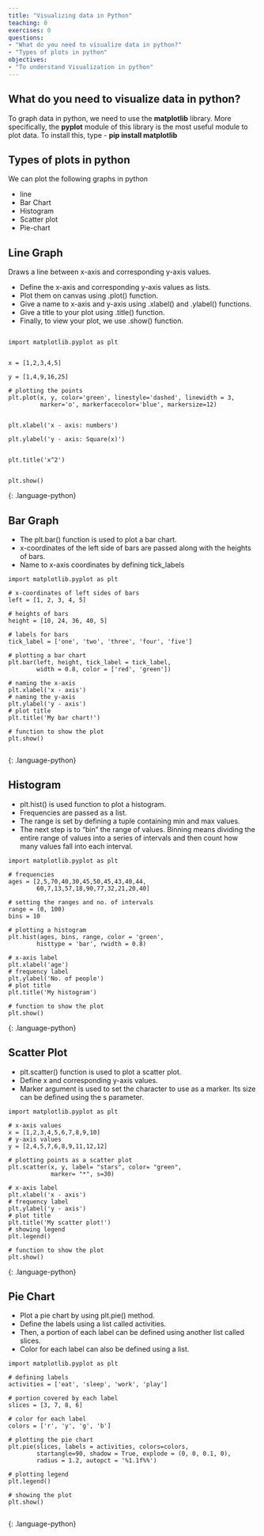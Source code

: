 ```yaml
---
title: "Visualizing data in Python"
teaching: 0
exercises: 0
questions:
- "What do you need to visualize data in python?"
- "Types of plots in python"
objectives:
- "To understand Visualization in python"
---
```


## What do you need to visualize data in python?

To graph data in python, we need to use the __matplotlib__ library. More specifically, the __pyplot__ module of this library is the most useful module to plot data. To install this, type - __pip install matplotlib__

## Types of plots in python

We can plot the following graphs in python

* line
* Bar Chart
* Histogram
* Scatter plot
* Pie-chart

## Line Graph
Draws a line between x-axis and corresponding y-axis values.
- Define the x-axis and corresponding y-axis values as lists.
- Plot them on canvas using .plot() function.
- Give a name to x-axis and y-axis using .xlabel() and .ylabel() functions.
- Give a title to your plot using .title() function.
- Finally, to view your plot, we use .show() function.

~~~

import matplotlib.pyplot as plt


x = [1,2,3,4,5]

y = [1,4,9,16,25]

# plotting the points
plt.plot(x, y, color='green', linestyle='dashed', linewidth = 3,
         marker='o', markerfacecolor='blue', markersize=12)


plt.xlabel('x - axis: numbers')

plt.ylabel('y - axis: Square(x)')


plt.title('x^2')


plt.show()

~~~
{: .language-python}


## Bar Graph
- The plt.bar() function is used to plot a bar chart.
- x-coordinates of the left side of bars are passed along with the heights of bars.
- Name to x-axis coordinates by defining tick_labels


~~~
import matplotlib.pyplot as plt

# x-coordinates of left sides of bars
left = [1, 2, 3, 4, 5]

# heights of bars
height = [10, 24, 36, 40, 5]

# labels for bars
tick_label = ['one', 'two', 'three', 'four', 'five']

# plotting a bar chart
plt.bar(left, height, tick_label = tick_label,
		width = 0.8, color = ['red', 'green'])

# naming the x-axis
plt.xlabel('x - axis')
# naming the y-axis
plt.ylabel('y - axis')
# plot title
plt.title('My bar chart!')

# function to show the plot
plt.show()


~~~
{: .language-python}

## Histogram
- plt.hist() is used function to plot a histogram. 
- Frequencies are passed as a list. 
- The range is set by defining a tuple containing min and max values. 
- The next step is to “bin” the range of values. Binning means dividing the entire range of values into a series of intervals and then count how many values fall into each interval.


~~~
import matplotlib.pyplot as plt

# frequencies
ages = [2,5,70,40,30,45,50,45,43,40,44,
		60,7,13,57,18,90,77,32,21,20,40]

# setting the ranges and no. of intervals
range = (0, 100)
bins = 10

# plotting a histogram
plt.hist(ages, bins, range, color = 'green',
		histtype = 'bar', rwidth = 0.8)

# x-axis label
plt.xlabel('age')
# frequency label
plt.ylabel('No. of people')
# plot title
plt.title('My histogram')

# function to show the plot
plt.show()

~~~
{: .language-python}



## Scatter Plot

- plt.scatter() function is used to plot a scatter plot.
- Define x and corresponding y-axis values.
- Marker argument is used to set the character to use as a marker. Its size can be defined using the s parameter.


~~~
import matplotlib.pyplot as plt

# x-axis values
x = [1,2,3,4,5,6,7,8,9,10]
# y-axis values
y = [2,4,5,7,6,8,9,11,12,12]

# plotting points as a scatter plot
plt.scatter(x, y, label= "stars", color= "green",
			marker= "*", s=30)

# x-axis label
plt.xlabel('x - axis')
# frequency label
plt.ylabel('y - axis')
# plot title
plt.title('My scatter plot!')
# showing legend
plt.legend()

# function to show the plot
plt.show()

~~~
{: .language-python}



## Pie Chart

- Plot a pie chart by using plt.pie() method.
- Define the labels using a list called activities.
- Then, a portion of each label can be defined using another list called slices.
- Color for each label can also be defined using a list.



~~~
import matplotlib.pyplot as plt

# defining labels
activities = ['eat', 'sleep', 'work', 'play']

# portion covered by each label
slices = [3, 7, 8, 6]

# color for each label
colors = ['r', 'y', 'g', 'b']

# plotting the pie chart
plt.pie(slices, labels = activities, colors=colors,
		startangle=90, shadow = True, explode = (0, 0, 0.1, 0),
		radius = 1.2, autopct = '%1.1f%%')

# plotting legend
plt.legend()

# showing the plot
plt.show()


~~~
{: .language-python}

